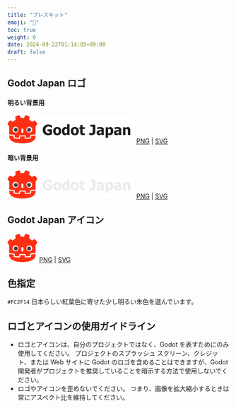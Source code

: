 ```yaml
---
title: "プレスキット"
emoji: "📝"
toc: true
weight: 0
date: 2024-09-22T01:14:05+09:00
draft: false
---
```


## Godot Japan ロゴ

#### 明るい背景用
![Godot Japan ロゴ](./logo_godot_japan_color_light.png)
[PNG](./logo_godot_japan_color_light.png) | [SVG](./logo_godot_japan_color_light.png)

#### 暗い背景用
![Godot Japan ロゴ](./logo_godot_japan_color_dark.png)
[PNG](./logo_godot_japan_color_dark.png) | [SVG](./logo_godot_japan_color_dark.png)

## Godot Japan アイコン
![Godo Japan アイコン](./icon_godot_japan.png)
[PNG](./icon_godot_japan.png) | [SVG](./icon_godot_japan.png)

## 色指定

`#FC2F14` 日本らしい紅葉色に寄せた少し明るい朱色を選んでいます。

## ロゴとアイコンの使用ガイドライン

- ロゴとアイコンは、自分のプロジェクトではなく、Godot を表すためにのみ使用してください。 プロジェクトのスプラッシュ スクリーン、クレジット、または Web サイトに Godot のロゴを含めることはできますが、Godot 開発者がプロ​​ジェクトを推奨していることを暗示する方法で使用しないでください。
- ロゴやアイコンを歪めないでください。 つまり、画像を拡大縮小するときは常にアスペクト比を維持してください。